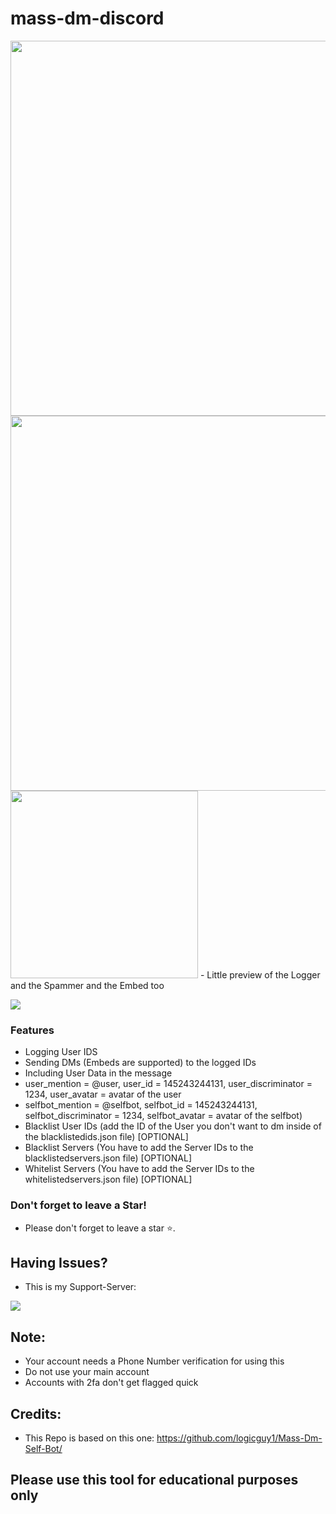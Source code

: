 # mass-dm-discord

<img src="https://cdn.discordapp.com/attachments/821292429470466078/901142180461166662/unknown.png" width="600"/>
<img src="https://cdn.discordapp.com/attachments/821292429470466078/901141863581499412/unknown.png" width="600"/>
<img src="https://cdn.discordapp.com/attachments/890913525017505792/904703804673523742/unknown.png" width="300"/>
- Little preview of the Logger and the Spammer and the Embed too
                
				
![](https://img.shields.io/badge/release-v1.3-blue)


### Features

- Logging User IDS
- Sending DMs (Embeds are supported) to the logged IDs
- Including User Data in the message
- user_mention = @user, user_id = 145243244131, user_discriminator = 1234, user_avatar = avatar of the user
- selfbot_mention = @selfbot, selfbot_id = 145243244131, selfbot_discriminator = 1234, selfbot_avatar = avatar of the selfbot)
- Blacklist User IDs (add the ID of the User you don't want to dm inside of the blacklistedids.json file) [OPTIONAL]
- Blacklist Servers (You have to add the Server IDs to the blacklistedservers.json file) [OPTIONAL]
- Whitelist Servers (You have to add the Server IDs to the whitelistedservers.json file) [OPTIONAL]

### Don't forget to leave a Star!

- Please don't forget to leave a star ⭐️.

## Having Issues?
- This is my Support-Server:
 
<a href = "https://discord.gg/NsRSaQNbYa"><img src="https://img.icons8.com/color/48/000000/discord.png"/></a>

## Note:
- Your account needs a Phone Number verification for using this
- Do not use your main account
- Accounts with 2fa don't get flagged quick


## Credits:

- This Repo is based on this one: https://github.com/logicguy1/Mass-Dm-Self-Bot/

## Please use this tool for educational purposes only
